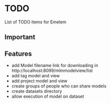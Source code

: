 # TODO
List of TODO items for Emelem
## Important


## Features
- add Model filename link for downloading in http://localhost:8099/mlmmodelview/list
- add tag model and view
- add project model and view
- create groups of people who can share models
- create datasets directory 
- allow execution of model on dataset 
